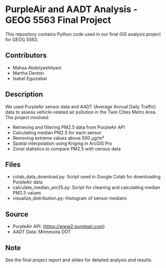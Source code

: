 # PurpleAir and AADT Analysis - GEOG 5563 Final Project

This repository contains Python code used in our final GIS analysis project for GEOG 5563.

## Contributors
- Mahsa Abdolyashtiyani  
- Martha Denton  
- Isabel Eguizabal

## Description
We used PurpleAir sensor data and AADT (Average Annual Daily Traffic) data to assess vehicle-related air pollution in the Twin Cities Metro Area. The project involved:

- Retrieving and filtering PM2.5 data from PurpleAir API
- Calculating median PM2.5 for each sensor
- Removing extreme values above 500 µg/m³
- Spatial interpolation using Kriging in ArcGIS Pro
- Zonal statistics to compare PM2.5 with census data

## Files
- colab_data_download.py: Script used in Google Colab for downloading PurpleAir data
- calculate_median_pm25.py: Script for cleaning and calculating median PM2.5 values
- visualize_distribution.py: Histogram of sensor medians

## Source
- PurpleAir API: (https://www2.purpleair.com)
- AADT Data: Minnesota DOT

## Note
See the final project report and slides for detailed analysis and results.
